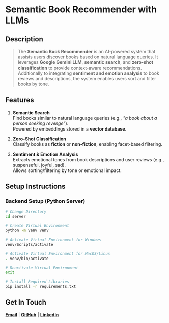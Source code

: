 # Semantic Book Recommender with LLMs

## Description

> The **Semantic Book Recommender** is an AI-powered system that assists users discover books based on natural language queries. It leverages **Google Gemini LLM**, **semantic search**, and **zero-shot classification** to provide context-aware recommendations. Additionally to integrating **sentiment and emotion analysis** to book reviews and descriptions, the system enables users sort and filter books by tone.

## Features

1. **Semantic Search**  
   Find books similar to natural language queries (e.g., _"a book about a person seeking revenge"_).  
   Powered by embeddings stored in a **vector database**.

2. **Zero-Shot Classification**  
   Classify books as **fiction** or **non-fiction**, enabling facet-based filtering.

3. **Sentiment & Emotion Analysis**  
   Extracts emotional tones from book descriptions and user reviews (e.g., suspenseful, joyful, sad).  
   Allows sorting/filtering by tone or emotional impact.

## Setup Instructions

### Backend Setup (Python Server)

```bash
# Change Directory
cd server

# Create Virtual Environment
python -m venv venv

# Activate Virtual Environment for Windows
venv/Scripts/activate

# Activate Virtual Environment for MacOS/Linux
. venv/bin/activate

# Deactivate Virtual Environment
exit

# Install Required Libraries
pip install -r requirements.txt
```

## Get In Touch

[**Email**](mailto:hangjk0612@gmail.com) | [**GitHub**](https://github.com/jhannng) | [**LinkedIn**](https://linkedin.com/in/jhannng)
